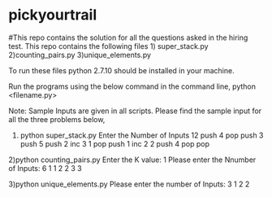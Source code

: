 # pickyourtrail
#This repo contains the solution for all the questions asked in the hiring test.
This repo contains the following files 
      1) super_stack.py
      2)counting_pairs.py
      3)unique_elements.py
      
To run these files python 2.7.10 should be installed in your  machine.

Run the programs using the below command in the command line,
        python <filename.py>
        
Note: Sample Inputs are given in all scripts.
Please find the sample input for all the three problems below,

1) python super_stack.py
  Enter the Number of Inputs 12
  push 4
  pop
  push 3
  push 5
  push 2
  inc 3 1
  pop
  push 1
  inc 2 2
  push 4
  pop
  pop
  
 2)python counting_pairs.py
    Enter the K value: 1
    Please enter the Nnumber of Inputs:
    6
    1
    1
    2
    2
    3
    3
    
  3)python unique_elements.py
    Please enter the number of Inputs:
    3
    1
    2
    2
